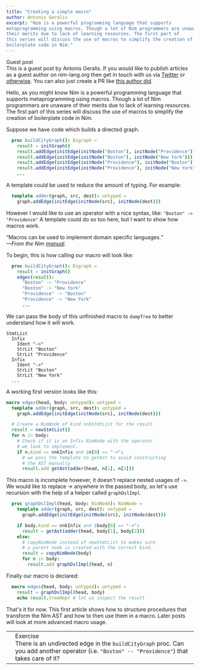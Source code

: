 ```yaml
---
title: "Creating a simple macro"
author: Antonis Geralis
excerpt: "Nim is a powerful programming language that supports
metaprogramming using macros. Though a lot of Nim programmers are unaware of
their merits due to lack of learning resources. The first part of
this series will discuss the use of macros to simplify the creation of
boilerplate code in Nim."
---
```


<div class="sidebarblock">
  <div class="content">
    <div class="title">Guest post</div>
    <div class="paragraph">
      This is a guest post by Antonis Geralis. If you would like to publish 
      articles as a guest author on nim-lang.org then get in touch with us via
      <a href="https://twitter.com/nim_lang">Twitter</a> or
      <a href="https://nim-lang.org/community.html">otherwise</a>.
      You can also just create a PR like
      <a href="https://github.com/nim-lang/website/pull/90">this author did</a>.
    </div>
  </div>
</div>

Hello, as you might know Nim is a powerful programming language that supports
metaprogramming using macros. Though a lot of Nim programmers are unaware of
their merits due to lack of learning resources. The first part of
this series will discuss the use of macros to simplify the creation of
boilerplate code in Nim.

Suppose we have code which builds a directed graph.

```nim
  proc buildCityGraph(): Digraph =
    result = initGraph()
    result.addEdge(initEdge(initNode("Boston"), initNode("Providence")))
    result.addEdge(initEdge(initNode("Boston"), initNode("New York")))
    result.addEdge(initEdge(initNode("Providence"), initNode("Boston")))
    result.addEdge(initEdge(initNode("Providence"), initNode("New York")))
    ...
```

A template could be used to reduce the amount of typing. For example:

```nim
  template adder(graph, src, dest): untyped =
    graph.addEdge(initEdge(initNode(src), initNode(dest)))
```

However I would like to use an operator with a nice syntax, like: ``"Boston" -> "Providence"``
A template could do so too here, but I want to show how macros work.

<div class="sidebarblock">
  <div class="content">
    <div class="paragraph">
      <q>Macros can be used to implement domain specific languages.</q><br>
      <i>&mdash;From the Nim <a href="http://nim-lang.org/docs/manual.html">manual</a>.</i>
    </div>
  </div>
</div>

To begin, this is how calling our macro will look like:

```nim
  proc buildCityGraph(): Digraph =
    result = initGraph()
    edges(result):
      "Boston" -> "Providence"
      "Boston" -> "New York"
      "Providence" -> "Boston"
      "Providence" -> "New York"
      ...
```

We can pass the body of this unfinished macro to ``dumpTree`` to better
understand how it will work.

```
StmtList
  Infix
    Ident "->"
    StrLit "Boston"
    StrLit "Providence"
  Infix
    Ident "->"
    StrLit "Boston"
    StrLit "New York"
  ...
```

A working first version looks like this:

```nim
macro edges(head, body: untyped): untyped =
  template adder(graph, src, dest): untyped =
    graph.addEdge(initEdge(initNode(src), initNode(dest)))

  # Create a NimNode of kind nnkStmtList for the result
  result = newStmtList()
  for n in body:
    # Check if it is an Infix NimNode with the operator
    # we look to implement.
    if n.kind == nnkInfix and $n[0] == "->":
      # we pass the template to getAst to avoid constructing
      # the AST manually
      result.add getAst(adder(head, n[1], n[2]))
```

This macro is incomplete however, it doesn't replace nested usages of ``->``. 
We would like to replace -> anywhere in the passed body, so let's use recursion
with the help of a helper called ``graphDslImpl``.

```nim
  proc graphDslImpl(head, body: NimNode): NimNode =
    template adder(graph, src, dest): untyped =
      graph.addEdge(initEdge(initNode(src), initNode(dest)))

    if body.kind == nnkInfix and $body[0] == "->":
      result = getAst(adder(head, body[1], body[2]))
    else:
      # copyNimNode instead of newStmtList to makes sure
      # a parent node is created with the correct kind.
      result = copyNimNode(body)
      for n in body:
        result.add graphDslImpl(head, n)
```

Finally our macro is declared:

```nim
  macro edges(head, body: untyped): untyped =
    result = graphDslImpl(head, body)
    echo result.treeRepr # let us inspect the result
```

That's it for now. This first article shows how to structure procedures
that transform the Nim AST and how to then use them in a macro. Later posts
will look at more advanced macro usage.

<div class="sidebarblock">
  <table>
  <tr>
  <td class="icon">
    <i class="fa fa-book-open" title="Exercise"></i>
  </td>
  <td class="content">
    <div class="title">Exercise</div>
    <div class="paragraph">
      There is an undirected edge in the <code>buildCityGraph</code> proc. Can you
      add another operator (i.e. <code>"Boston" -- "Providence"</code>) that takes care of it?
    </div>
  </td>
  </tr>
  </table>
</div>
